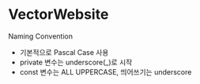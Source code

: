 # VectorWebsite

Naming Convention
- 기본적으로 Pascal Case 사용
- private 변수는 underscore(_)로 시작
- const 변수는 ALL UPPERCASE, 띄어쓰기는 underscore
